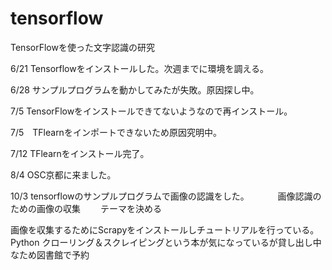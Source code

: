 # tensorflow
TensorFlowを使った文字認識の研究

6/21 Tensorflowをインストールした。次週までに環境を調える。

6/28 サンプルプログラムを動かしてみたが失敗。原因探し中。

7/5  TensorFlowをインストールできてないようなので再インストール。

7/5　TFlearnをインポートできないため原因究明中。


7/12 TFlearnをインストール完了。

8/4  OSC京都に来ました。

10/3 tensorflowのサンプルプログラムで画像の認識をした。
　　　画像認識のための画像の収集
   　　テーマを決める
     
画像を収集するためにScrapyをインストールしチュートリアルを行っている。
Python クローリング＆スクレイピングという本が気になっているが貸し出し中なため図書館で予約
